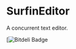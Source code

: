 SurfinEditor
============

A concurrent text editor.

[![Bitdeli Badge](https://d2weczhvl823v0.cloudfront.net/salazarm/surfineditor/trend.png)

